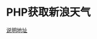 PHP获取新浪天气 
====================

<a href="http://fatesinger.com/sina-weather.html" target="_blank">说明地址</a>


